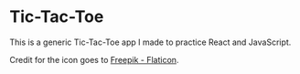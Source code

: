 # Tic-Tac-Toe

This is a generic Tic-Tac-Toe app I made to practice React and JavaScript.

Credit for the icon goes to [Freepik - Flaticon](https://www.flaticon.com/free-icons/tic-tac-toe).

